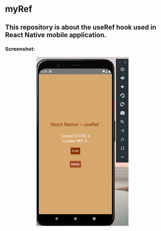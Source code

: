 # myRef

## This repository is about the useRef hook used in React Native mobile application.

### Screenshot:

<div align="center">
  <img src="screenshots/useRef.png" width="300">
  </div>
